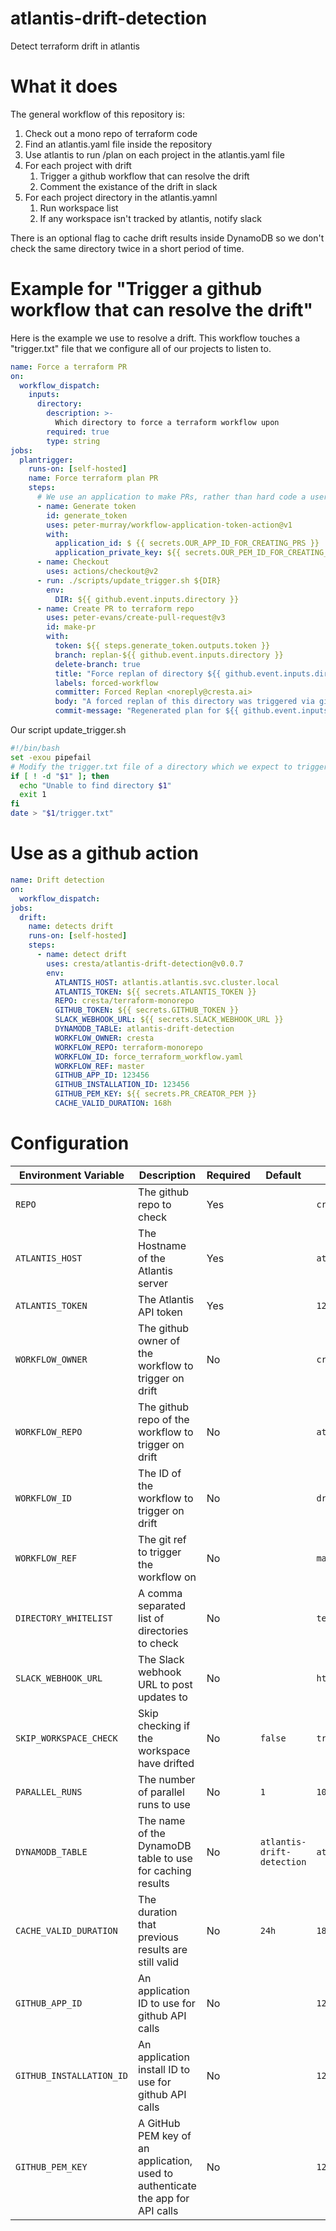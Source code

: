 # atlantis-drift-detection
Detect terraform drift in atlantis

# What it does

The general workflow of this repository is:
1. Check out a mono repo of terraform code
2. Find an atlantis.yaml file inside the repository
3. Use atlantis to run /plan on each project in the atlantis.yaml file
4. For each project with drift
    1. Trigger a github workflow that can resolve the drift
    2. Comment the existance of the drift in slack
5. For each project directory in the atlantis.yamnl
   1. Run workspace list
   2. If any workspace isn't tracked by atlantis, notify slack

There is an optional flag to cache drift results inside DynamoDB so we don't check the same directory twice in a short period of time.

# Example for "Trigger a github workflow that can resolve the drift"

Here is the example we use to resolve a drift.  This workflow touches a "trigger.txt" file that we configure all
of our projects to listen to.

```yaml
name: Force a terraform PR
on:
  workflow_dispatch:
    inputs:
      directory:
        description: >-
          Which directory to force a terraform workflow upon
        required: true
        type: string
jobs:
  plantrigger:
    runs-on: [self-hosted]
    name: Force terraform plan PR
    steps:
      # We use an application to make PRs, rather than hard code a user token
      - name: Generate token
        id: generate_token
        uses: peter-murray/workflow-application-token-action@v1
        with:
          application_id: $ {{ secrets.OUR_APP_ID_FOR_CREATING_PRS }}
          application_private_key: ${{ secrets.OUR_PEM_ID_FOR_CREATING_PRS }}
      - name: Checkout
        uses: actions/checkout@v2
      - run: ./scripts/update_trigger.sh ${DIR}
        env:
          DIR: ${{ github.event.inputs.directory }}
      - name: Create PR to terraform repo
        uses: peter-evans/create-pull-request@v3
        id: make-pr
        with:
          token: ${{ steps.generate_token.outputs.token }}
          branch: replan-${{ github.event.inputs.directory }}
          delete-branch: true
          title: "Force replan of directory ${{ github.event.inputs.directory }}"
          labels: forced-workflow
          committer: Forced Replan <noreply@cresta.ai>
          body: "A forced replan of this directory was triggered via github actions"
          commit-message: "Regenerated plan for ${{ github.event.inputs.directory }}"
```

Our script update_trigger.sh
```bash
#!/bin/bash
set -exou pipefail
# Modify the trigger.txt file of a directory which we expect to trigger an atlantis workflow
if [ ! -d "$1" ]; then
  echo "Unable to find directory $1"
  exit 1
fi
date > "$1/trigger.txt"
```


# Use as a github action

```yaml
name: Drift detection
on:
  workflow_dispatch:
jobs:
  drift:
    name: detects drift
    runs-on: [self-hosted]
    steps:
      - name: detect drift
        uses: cresta/atlantis-drift-detection@v0.0.7
        env:
          ATLANTIS_HOST: atlantis.atlantis.svc.cluster.local
          ATLANTIS_TOKEN: ${{ secrets.ATLANTIS_TOKEN }}
          REPO: cresta/terraform-monorepo
          GITHUB_TOKEN: ${{ secrets.GITHUB_TOKEN }}
          SLACK_WEBHOOK_URL: ${{ secrets.SLACK_WEBHOOK_URL }}
          DYNAMODB_TABLE: atlantis-drift-detection
          WORKFLOW_OWNER: cresta
          WORKFLOW_REPO: terraform-monorepo
          WORKFLOW_ID: force_terraform_workflow.yaml
          WORKFLOW_REF: master
          GITHUB_APP_ID: 123456
          GITHUB_INSTALLATION_ID: 123456
          GITHUB_PEM_KEY: ${{ secrets.PR_CREATOR_PEM }}
          CACHE_VALID_DURATION: 168h
```

# Configuration

| Environment Variable     | Description                                                                      | Required | Default                    | Example                                                             |
|--------------------------|----------------------------------------------------------------------------------|----------|----------------------------|---------------------------------------------------------------------|
| `REPO`                   | The github repo to check                                                         | Yes      |                            | `cresta/terraform-monorepo`                                         |
| `ATLANTIS_HOST`          | The Hostname of the Atlantis server                                              | Yes      |                            | `atlantis.example.com`                                              |
| `ATLANTIS_TOKEN`         | The Atlantis API token                                                           | Yes      |                            | `1234567890`                                                        |
| `WORKFLOW_OWNER`         | The github owner of the workflow to trigger on drift                             | No       |                            | `cresta`                                                            |
| `WORKFLOW_REPO`          | The github repo of the workflow to trigger on drift                              | No       |                            | `atlantis-drift-detection`                                          |
| `WORKFLOW_ID`            | The ID of the workflow to trigger on drift                                       | No       |                            | `drift.yaml`                                                        |
| `WORKFLOW_REF`           | The git ref to trigger the workflow on                                           | No       |                            | `master`                                                            |
| `DIRECTORY_WHITELIST`    | A comma separated list of directories to check                                   | No       |                            | `terraform,modules`                                                 |
| `SLACK_WEBHOOK_URL`      | The Slack webhook URL to post updates to                                         | No       |                            | `https://hooks.slack.com/services/1234567890/1234567890/1234567890` |
| `SKIP_WORKSPACE_CHECK`   | Skip checking if the workspace have drifted                                      | No       | `false`                    | `true`                                                              |
| `PARALLEL_RUNS`          | The number of parallel runs to use                                               | No       | `1`                        | `10`                                                                |
| `DYNAMODB_TABLE`         | The name of the DynamoDB table to use for caching results                        | No       | `atlantis-drift-detection` | `atlantis-drift-detection`                                          |
| `CACHE_VALID_DURATION`   | The duration that previous results are still valid                               | No       | `24h`                      | `180h`                                                              |
| `GITHUB_APP_ID`          | An application ID to use for github API calls                                    | No       |                            | `123123`                                                            |
| `GITHUB_INSTALLATION_ID` | An application install ID to use for github API calls                            | No       |                            | `123123`                                                            |
| `GITHUB_PEM_KEY`         | A GitHub PEM key of an application, used to authenticate the app for API calls   | No       |                            | `1231DEADBEAF....`                                                  |
